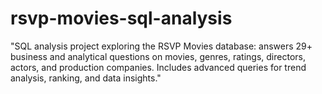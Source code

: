 # rsvp-movies-sql-analysis
"SQL analysis project exploring the RSVP Movies database: answers 29+ business and analytical questions on movies, genres, ratings, directors, actors, and production companies. Includes advanced queries for trend analysis, ranking, and data insights."
